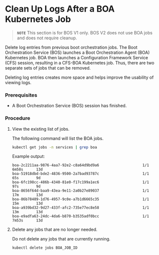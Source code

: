 # Clean Up Logs After a BOA Kubernetes Job

> **`NOTE`** This section is for BOS V1 only.  BOS V2 does not use BOA jobs and does not require cleanup.

Delete log entries from previous boot orchestration jobs. The Boot Orchestration Service \(BOS\) launches a Boot Orchestration Agent \(BOA\) Kubernetes job. BOA then launches a Configuration Framework Service \(CFS\) session, resulting in a CFS-BOA Kubernetes job. Thus, there are two separate sets of jobs that can be removed.

Deleting log entries creates more space and helps improve the usability of viewing logs.

### Prerequisites

- A Boot Orchestration Service \(BOS\) session has finished.

### Procedure

1.  View the existing list of jobs.

    The following command will list the BOA jobs.

    ```bash
    kubectl get jobs -n services | grep boa
    ```

    Example output:

    ```
    boa-2c2211aa-9876-4aa7-92e2-c8a64d9bd9a6                    1/1           6m58s      13d
    boa-51918dbd-bde2-4836-9500-2a7bad93787c                    1/1           65s        9d
    boa-6fc198cc-486b-4340-81e0-f17c199a1ec6                    1/1           97s        9d
    boa-8656f64d-baa9-43ea-9e11-2a0b27e89037                    1/1           17m        13d
    boa-86b78489-1d76-4957-9c0e-a7b1d6665c35                    1/1           15m        13d
    boa-a939bd32-9d27-433f-afc2-735e77ec8e58                    1/1           13m        13d
    boa-e9adfa63-24dc-4da6-b870-b3535adf0bcc                    1/1           7m53s      13d
    ```

2.  Delete any jobs that are no longer needed.

    Do not delete any jobs that are currently running.

    ```bash
    kubectl delete jobs BOA_JOB_ID
    ```

